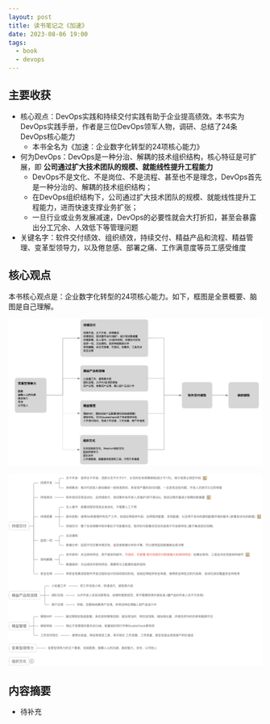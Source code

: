 ```yaml
---
layout: post
title: 读书笔记之《加速》
date: 2023-08-06 19:00
tags:
  - book
  - devops
---
```


## 主要收获
- 核心观点：DevOps实践和持续交付实践有助于企业提高绩效。本书实为DevOps实践手册，作者是三位DevOps领军人物，调研、总结了24条DevOps核心能力
    - 本书全名为《加速：企业数字化转型的24项核心能力》
- 何为DevOps：DevOps是一种分治、解耦的技术组织结构，核心特征是可扩展，即 **公司通过扩大技术团队的规模、就能线性提升工程能力**
    - DevOps不是文化、不是岗位、不是流程、甚至也不是理念，DevOps首先是一种分治的、解耦的技术组织结构；
    - 在DevOps组织结构下，公司通过扩大技术团队的规模、就能线性提升工程能力，进而快速支撑业务扩张；
    - 一旦行业或业务发展减速，DevOps的必要性就会大打折扣，甚至会暴露出分工冗余、人效低下等管理问题
- 关键名字：软件交付绩效、组织绩效，持续交付、精益产品和流程、精益管理、变革型领导力，以及倦怠感、部署之痛、工作满意度等员工感受维度


## 核心观点
本书核心观点是：企业数字化转型的24项核心能力。如下，框图是全景概要、脑图是自己理解。

![front.png](https://raw.githubusercontent.com/nieannote/nieannote.github.io/master/images/20230806/devops-kuangtu.png)

![front.png](https://raw.githubusercontent.com/nieannote/nieannote.github.io/master/images/20230806/devops-naotu.png)


## 内容摘要
- 待补充
